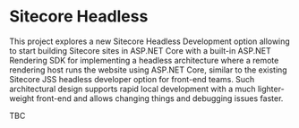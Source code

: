 # Sitecore Headless
This project explores a new Sitecore Headless Development option allowing to start building Sitecore sites in ASP.NET Core with a built-in ASP.NET Rendering SDK for implementing a headless architecture where a remote rendering host runs the website using ASP.NET Core, similar to the existing Sitecore JSS headless developer option for front-end teams. Such architectural design supports rapid local development with a much lighter-weight front-end and allows changing things and debugging issues faster.

TBC
